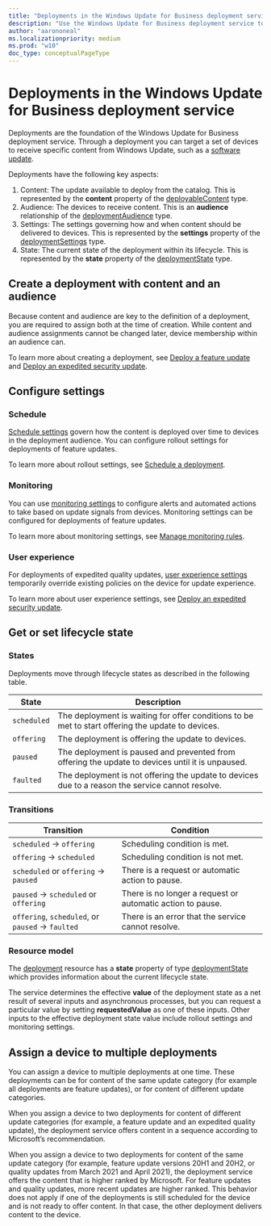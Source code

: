 ```yaml
---
title: "Deployments in the Windows Update for Business deployment service"
description: "Use the Windows Update for Business deployment service to create deployments, configure settings, and set lifecycle state. Assign a device to multiple deployments."
author: "aarononeal"
ms.localizationpriority: medium
ms.prod: "w10"
doc_type: conceptualPageType
---
```


# Deployments in the Windows Update for Business deployment service

Deployments are the foundation of the Windows Update for Business deployment service. Through a deployment you can target a set of devices to receive specific content from Windows Update, such as a [software update](windowsupdates-software-updates.md).

Deployments have the following key aspects:

1. Content: The update available to deploy from the catalog. This is represented by the **content** property of the [deployableContent](/graph/api/resources/windowsupdates-deployablecontent) type.
2. Audience: The devices to receive content. This is an **audience** relationship of the [deploymentAudience](/graph/api/resources/windowsupdates-deploymentaudience) type.
3. Settings: The settings governing how and when content should be delivered to devices. This is represented by the **settings** property of the [deploymentSettings](/graph/api/resources/windowsupdates-deploymentsettings) type.
4. State: The current state of the deployment within its lifecycle. This is represented by the **state** property of the [deploymentState](/graph/api/resources/windowsupdates-deploymentstate) type.

## Create a deployment with content and an audience

Because content and audience are key to the definition of a deployment, you are required to assign both at the time of creation. While content and audience assignments cannot be changed later, device membership within an audience can.

To learn more about creating a deployment, see [Deploy a feature update](windowsupdates-deploy-update.md) and [Deploy an expedited security update](windowsupdates-deploy-expedited-update.md).

## Configure settings

### Schedule

[Schedule settings](/graph/api/resources/windowsupdates-schedulesettings) govern how the content is deployed over time to devices in the deployment audience. You can configure rollout settings for deployments of feature updates.

To learn more about rollout settings, see [Schedule a deployment](windowsupdates-schedule-deployment.md).

### Monitoring

You can use [monitoring settings](/graph/api/resources/windowsupdates-monitoringsettings) to configure alerts and automated actions to take based on update signals from devices. Monitoring settings can be configured for deployments of feature updates.


To learn more about monitoring settings, see [Manage monitoring rules](windowsupdates-manage-monitoring-rules.md).

### User experience

For deployments of expedited quality updates, [user experience settings](/graph/api/resources/windowsupdates-userexperiencesettings) temporarily override existing policies on the device for update experience.

To learn more about user experience settings, see [Deploy an expedited security update](windowsupdates-deploy-expedited-update.md).

## Get or set lifecycle state

### States

Deployments move through lifecycle states as described in the following table.

| State       | Description                                                                                       |
|-------------|---------------------------------------------------------------------------------------------------|
| `scheduled` | The deployment is waiting for offer conditions to be met to start offering the update to devices. |
| `offering`  | The deployment is offering the update to devices.                                                 |
| `paused`    | The deployment is paused and prevented from offering the update to devices until it is unpaused.  |
| `faulted`   | The deployment is not offering the update to devices due to a reason the service cannot resolve.  |


### Transitions

| Transition                           | Condition                                |
|--------------------------------------|------------------------------------------|
| `scheduled` → `offering`             | Scheduling condition is met.             |
| `offering` → `scheduled`             | Scheduling condition is not met.         |
| `scheduled` or `offering` → `paused` | There is a request or automatic action to pause. |
| `paused` → `scheduled` or `offering` | There is no longer a request or automatic action to pause. |
| `offering`, `scheduled`, or `paused` → `faulted` | There is an error that the service cannot resolve. |

### Resource model

The [deployment](/graph/api/resources/windowsupdates-deployment) resource has a **state** property of type [deploymentState](/graph/api/resources/windowsupdates-deploymentstate) which provides information about the current lifecycle state.

The service determines the effective **value** of the deployment state as a net result of several inputs and asynchronous processes, but you can request a particular value by setting **requestedValue** as one of these inputs. Other inputs to the effective deployment state value include rollout settings and monitoring settings.

## Assign a device to multiple deployments

You can assign a device to multiple deployments at one time. These deployments can be for content of the same update category (for example all deployments are feature updates), or for content of different update categories.

When you assign a device to two deployments for content of different update categories (for example, a feature update and an expedited quality update), the deployment service offers content in a sequence according to Microsoft’s recommendation.

When you assign a device to two deployments for content of the same update category (for example, feature update versions 20H1 and 20H2, or quality updates from March 2021 and April 2021), the deployment service offers the content that is higher ranked by Microsoft. For feature updates and quality updates, more recent updates are higher ranked. This behavior does not apply if one of the deployments is still scheduled for the device and is not ready to offer content. In that case, the other deployment delivers content to the device.
